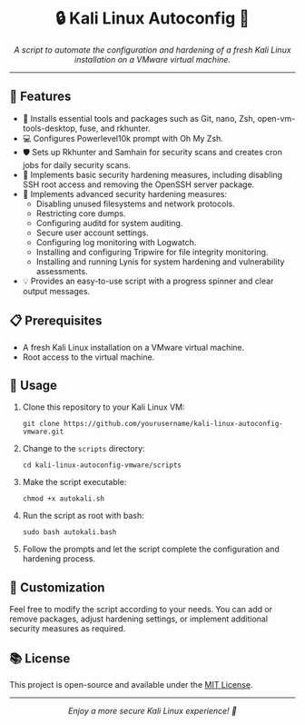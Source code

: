 <h1 align="center">🔒 Kali Linux Autoconfig 🔧</h1>
<p align="center">
    <em>A script to automate the configuration and hardening of a fresh Kali Linux installation on a VMware virtual machine.</em>
</p>

---

## 🌟 Features

- 🧰 Installs essential tools and packages such as Git, nano, Zsh, open-vm-tools-desktop, fuse, and rkhunter.
- 💻 Configures Powerlevel10k prompt with Oh My Zsh.
- 🛡️ Sets up Rkhunter and Samhain for security scans and creates cron jobs for daily security scans.
- 🚀 Implements basic security hardening measures, including disabling SSH root access and removing the OpenSSH server package.
- 🔐 Implements advanced security hardening measures:
  - Disabling unused filesystems and network protocols.
  - Restricting core dumps.
  - Configuring auditd for system auditing.
  - Secure user account settings.
  - Configuring log monitoring with Logwatch.
  - Installing and configuring Tripwire for file integrity monitoring.
  - Installing and running Lynis for system hardening and vulnerability assessments.
- 💡 Provides an easy-to-use script with a progress spinner and clear output messages.

## 📋 Prerequisites

- A fresh Kali Linux installation on a VMware virtual machine.
- Root access to the virtual machine.

## 🚀 Usage

1. Clone this repository to your Kali Linux VM:

   ```
   git clone https://github.com/yourusername/kali-linux-autoconfig-vmware.git
   ```

2. Change to the `scripts` directory:

   ```
   cd kali-linux-autoconfig-vmware/scripts
   ```

3. Make the script executable:

   ```
   chmod +x autokali.sh
   ```

4. Run the script as root with bash:

   ```
   sudo bash autokali.bash
   ```

5. Follow the prompts and let the script complete the configuration and hardening process.

## 🔧 Customization

Feel free to modify the script according to your needs. You can add or remove packages, adjust hardening settings, or implement additional security measures as required.

## 📚 License

This project is open-source and available under the [MIT License](LICENSE).

---

<p align="center">
  <em>Enjoy a more secure Kali Linux experience! 🎉</em>
</p>
